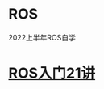 # ROS
2022上半年ROS自学

# [ROS入门21讲](https://www.bilibili.com/video/BV1zt411G7Vn?from=search&seid=16290695463080286126&spm_id_from=333.337.0.0)
